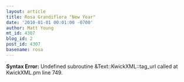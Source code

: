 ```yaml
---
layout: article
title: Rosa Grandiflora "New Year"
date: '2010-01-01 00:01:00 -0700'
author: Matt Young
mt_id: 4307
blog_id: 2
post_id: 4307
basename: rosa
---
```

<p><strong>Syntax Error:</strong> Undefined subroutine &Text::KwickXML::tag_url called at KwickXML.pm line 749.
</p>
